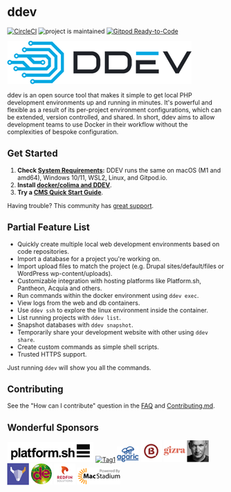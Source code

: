# ddev

[![CircleCI](https://circleci.com/gh/drud/ddev.svg?style=shield)](https://circleci.com/gh/drud/ddev) ![project is maintained](https://img.shields.io/maintenance/yes/2022.svg)
[![Gitpod Ready-to-Code](https://img.shields.io/badge/Gitpod-ready--to--code-blue?logo=gitpod)](https://gitpod.io/#https://github.com/drud/ddev)

![ddev logo](images/ddev_logo.png)

ddev is an open source tool that makes it simple to get local PHP development environments up and running in minutes. It's powerful and flexible as a result of its per-project environment configurations, which can be extended, version controlled, and shared. In short, ddev aims to allow development teams to use Docker in their workflow without the complexities of bespoke configuration.

## Get Started

1. **Check [System Requirements](https://ddev.readthedocs.io/):** DDEV runs the same on macOS (M1 and amd64), Windows 10/11, WSL2, Linux, and Gitpod.io.
2. **Install [docker/colima and DDEV](https://ddev.readthedocs.io/en/latest/users/install/)**.
3. **Try a [CMS Quick Start Guide](https://ddev.readthedocs.io/en/latest/users/quickstart/)**.

Having trouble? This community has [great support](https://ddev.readthedocs.io/en/latest/users/support).

## Partial Feature List

* Quickly create multiple local web development environments based on code repositories.
* Import a database for a project you're working on.
* Import upload files to match the project (e.g. Drupal sites/default/files or WordPress wp-content/uploads).
* Customizable integration with hosting platforms like Platform.sh, Pantheon, Acquia and others.
* Run commands within the docker environment using `ddev exec`.
* View logs from the web and db containers.
* Use `ddev ssh` to explore the linux environment inside the container.
* List running projects with `ddev list`.
* Snapshot databases with `ddev snapshot`.
* Temporarily share your development website with other using `ddev share`.
* Create custom commands as simple shell scripts.
* Trusted HTTPS support.

Just running `ddev` will show you all the commands.

## Contributing

See the "How can I contribute" question in the [FAQ](https://ddev.readthedocs.io/en/latest/users/basics/faq/) and [Contributing.md](CONTRIBUTING.md).

## Wonderful Sponsors

[<img src="images/Platformsh_Logo_DDEV.jpg" alt="Platform.sh" width="200">](https://platform.sh)
[<img src="images/tag1-logo.svg" alt="Tag1" width="80">](https://tag1.com)
[<img src="images/agaric-logo-stacked.svg" alt="Agaric" width="50"/>](https://agaric.coop/)
[<img src="images/b13-logo.png" width="50" />](https://b13.com/) [<img src="images/gizra-logo.png" width="50" />](https://gizra.com/)
[<img src="images/oliver-wand.jpeg" width="50" />](https://github.com/wandoliver)
[<img src="images/centarro-logo.png" width="50" />](https://www.centarro.io/)
[<img src="images/drupaleasy-logo.png" width="50" />](https://www.drupaleasy.com/) [<img src="images/redfin-logo.png" width="50" />](https://redfinsolutions.com/)
[<img src="images/macstadium-logo.png" alt="MacStadium" width="100"/>](https://www.macstadium.com)
